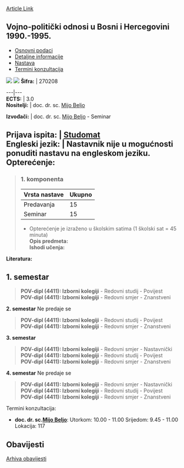 [Article Link](https://www.fhs.hr/predmet/voubh1)

## Vojno-politički odnosi u Bosni i Hercegovini 1990.-1995.
  * [Osnovni podaci](https://www.fhs.hr/predmet/voubh1#v1id-523841_854668_1_0 "Osnovni podaci")
  * [Detaljne informacije](https://www.fhs.hr/predmet/voubh1#v1id-523841_854668_1_1 "Detaljne informacije")
  * [Nastava](https://www.fhs.hr/predmet/voubh1#v1id-523841_854668_1_2 "Nastava")
  * [Termini konzultacija](https://www.fhs.hr/predmet/voubh1#v1id-523841_854668_1_3 "Termini konzultacija")


[![](https://www.fhs.hr/img/flags/gif/hr.gif)](https://www.fhs.hr/predmet/voubh1) [![](https://www.fhs.hr/img/flags/gif/gb.gif)](https://www.fhs.hr/en/course/mribah1_a)
**Šifra:** |  270208  
  
---|---  
**ECTS:** |  3.0   
**Nositelji:** |  doc. dr. sc. [Mijo Beljo](https://www.fhs.hr/djelatnik/mijo.beljo)   
  
**Izvođači:** |  doc. dr. sc. [Mijo Beljo](https://www.fhs.hr/djelatnik/mijo.beljo) - Seminar  
  
**Prijava ispita:** |  [Studomat](http://www.isvu.hr/studomat)  
**Engleski jezik:** |  Nastavnik nije u mogućnosti ponuditi nastavu na engleskom jeziku.   
**Opterećenje:**  
---  
> ### 1. komponenta
> | Vrsta nastave | Ukupno  
> ---|---  
> Predavanja | 15  
> Seminar | 15  
> * Opterećenje je izraženo u školskim satima (1 školski sat = 45 minuta)   
**Opis predmeta:**  
> **Ishodi učenja:**  

  
**Literatura:**  

  
**1. semestar**  
---  
> **POV-dipl (4411): Izborni kolegiji** - Redovni studij - Povijest  
>  **POV-dipl (4411): Izborni kolegiji** - Redovni smjer - Znanstveni  
>   
  
**2. semestar** Ne predaje se  
> **POV-dipl (4411): Izborni kolegiji** - Redovni studij - Povijest  
>  **POV-dipl (4411): Izborni kolegiji** - Redovni smjer - Znanstveni  
>   
  
**3. semestar**  
> **POV-dipl (4411): Izborni kolegiji** - Redovni smjer - Nastavnički  
>  **POV-dipl (4411): Izborni kolegiji** - Redovni studij - Povijest  
>  **POV-dipl (4411): Izborni kolegiji** - Redovni smjer - Znanstveni  
>   
  
**4. semestar** Ne predaje se  
> **POV-dipl (4411): Izborni kolegiji** - Redovni smjer - Nastavnički  
>  **POV-dipl (4411): Izborni kolegiji** - Redovni studij - Povijest  
>  **POV-dipl (4411): Izborni kolegiji** - Redovni smjer - Znanstveni  
>   
Termini konzultacija: 
  * **doc. dr. sc.[Mijo Beljo](https://www.fhs.hr/djelatnik/mijo.beljo)**: 
Utorkom: 10.00 - 11.00
Srijedom: 9.45 - 11.00
Lokacija: 117 


## Obavijesti
[Arhiva obavijesti](https://www.fhs.hr/predmet/voubh1?@=21ncu#news_124350 "Arhiva obavijesti")
